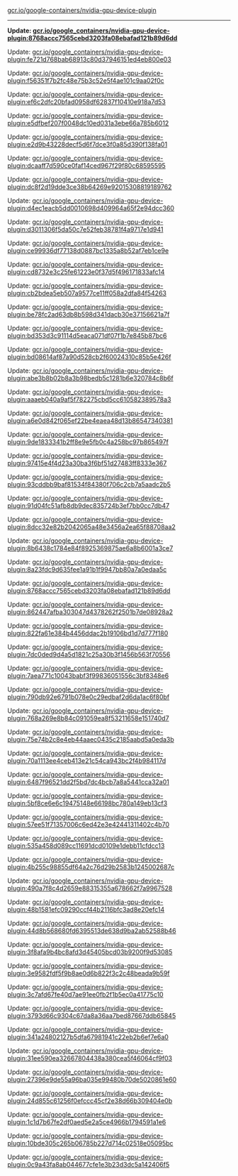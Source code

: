 [gcr.io/google-containers/nvidia-gpu-device-plugin](https://hub.docker.com/r/cruse/nvidia-gpu-device-plugin/tags/) 

----
**Update: [gcr.io/google_containers/nvidia-gpu-device-plugin:8768accc7565cebd3203fa08ebafad121b89d6dd](https://hub.docker.com/r/cruse/nvidia-gpu-device-plugin/tags/)**

Update: [gcr.io/google_containers/nvidia-gpu-device-plugin:fe721d768bab68913c80d37946151ed4eb800e03](https://hub.docker.com/r/cruse/nvidia-gpu-device-plugin/tags/)

Update: [gcr.io/google_containers/nvidia-gpu-device-plugin:f56351f7b2fc48e75b3c52e5f4ae101c9aa02f0c](https://hub.docker.com/r/cruse/nvidia-gpu-device-plugin/tags/)

Update: [gcr.io/google_containers/nvidia-gpu-device-plugin:ef6c2dfc20bfad0958df62837f10410e918a7d53](https://hub.docker.com/r/cruse/nvidia-gpu-device-plugin/tags/)

Update: [gcr.io/google_containers/nvidia-gpu-device-plugin:e5dfbef207f0048dc10ed031a3ebe66a785b6012](https://hub.docker.com/r/cruse/nvidia-gpu-device-plugin/tags/)

Update: [gcr.io/google_containers/nvidia-gpu-device-plugin:e2d9b43228decf5d6f7dce3f0a85d390f138fa01](https://hub.docker.com/r/cruse/nvidia-gpu-device-plugin/tags/)

Update: [gcr.io/google_containers/nvidia-gpu-device-plugin:dcaaff7d590ce0faf14ced967f29f80c68595595](https://hub.docker.com/r/cruse/nvidia-gpu-device-plugin/tags/)

Update: [gcr.io/google_containers/nvidia-gpu-device-plugin:dc8f2d19dde3ce38b64269e92015308819189762](https://hub.docker.com/r/cruse/nvidia-gpu-device-plugin/tags/)

Update: [gcr.io/google_containers/nvidia-gpu-device-plugin:d4ec1eacb5dd0010698d409964a65f2e94dcc360](https://hub.docker.com/r/cruse/nvidia-gpu-device-plugin/tags/)

Update: [gcr.io/google_containers/nvidia-gpu-device-plugin:d3011306f5da50c7e52feb38781f4a9717e1d941](https://hub.docker.com/r/cruse/nvidia-gpu-device-plugin/tags/)

Update: [gcr.io/google_containers/nvidia-gpu-device-plugin:ce99936df77138d0887bc1335a8b52af7eb1ce9e](https://hub.docker.com/r/cruse/nvidia-gpu-device-plugin/tags/)

Update: [gcr.io/google_containers/nvidia-gpu-device-plugin:cd8732e3c25fe61223e0f37d5f496171833afc14](https://hub.docker.com/r/cruse/nvidia-gpu-device-plugin/tags/)

Update: [gcr.io/google_containers/nvidia-gpu-device-plugin:cb2bdea5eb507a9577ce11ff058a2dfa84f54263](https://hub.docker.com/r/cruse/nvidia-gpu-device-plugin/tags/)

Update: [gcr.io/google_containers/nvidia-gpu-device-plugin:be78fc2ad63db8b598d341dacb30e37156621a7f](https://hub.docker.com/r/cruse/nvidia-gpu-device-plugin/tags/)

Update: [gcr.io/google_containers/nvidia-gpu-device-plugin:bd353d3c91114d5eaca071df07f1b7e845b87bc6](https://hub.docker.com/r/cruse/nvidia-gpu-device-plugin/tags/)

Update: [gcr.io/google_containers/nvidia-gpu-device-plugin:bd08614af87a90d528cb2f60024310c85b5e426f](https://hub.docker.com/r/cruse/nvidia-gpu-device-plugin/tags/)

Update: [gcr.io/google_containers/nvidia-gpu-device-plugin:abe3b8b02b8a3b98bedb5c1281b6e320784c8b6f](https://hub.docker.com/r/cruse/nvidia-gpu-device-plugin/tags/)

Update: [gcr.io/google_containers/nvidia-gpu-device-plugin:aaaeb040a9af5f782275cbd5cc610582389578a3](https://hub.docker.com/r/cruse/nvidia-gpu-device-plugin/tags/)

Update: [gcr.io/google_containers/nvidia-gpu-device-plugin:a6e0d842f065ef22be4eaea48d13b86547340381](https://hub.docker.com/r/cruse/nvidia-gpu-device-plugin/tags/)

Update: [gcr.io/google_containers/nvidia-gpu-device-plugin:9de1833341b2ff8e9e5fb0c4a258bc97b865497f](https://hub.docker.com/r/cruse/nvidia-gpu-device-plugin/tags/)

Update: [gcr.io/google_containers/nvidia-gpu-device-plugin:97415e4f4d23a30ba3f6bf51d27483ff8333e367](https://hub.docker.com/r/cruse/nvidia-gpu-device-plugin/tags/)

Update: [gcr.io/google_containers/nvidia-gpu-device-plugin:93cddbb9baf81534f84380f706c2cb7a5aadc2b5](https://hub.docker.com/r/cruse/nvidia-gpu-device-plugin/tags/)

Update: [gcr.io/google_containers/nvidia-gpu-device-plugin:91d04fc51afb8db9dec835724b3ef7bb0cc7db47](https://hub.docker.com/r/cruse/nvidia-gpu-device-plugin/tags/)

Update: [gcr.io/google_containers/nvidia-gpu-device-plugin:8dcc32e82b2042065a48e3456a2ea65f88708aa2](https://hub.docker.com/r/cruse/nvidia-gpu-device-plugin/tags/)

Update: [gcr.io/google_containers/nvidia-gpu-device-plugin:8b6438c1784e84f8925369875ae6a8b6001a3ce7](https://hub.docker.com/r/cruse/nvidia-gpu-device-plugin/tags/)

Update: [gcr.io/google_containers/nvidia-gpu-device-plugin:8a23fdc9d635fee1a91b1f9947bb80a7a0edaa5c](https://hub.docker.com/r/cruse/nvidia-gpu-device-plugin/tags/)

Update: [gcr.io/google_containers/nvidia-gpu-device-plugin:8768accc7565cebd3203fa08ebafad121b89d6dd](https://hub.docker.com/r/cruse/nvidia-gpu-device-plugin/tags/)

Update: [gcr.io/google_containers/nvidia-gpu-device-plugin:862447afba303047d4378262f2501b7de08928a2](https://hub.docker.com/r/cruse/nvidia-gpu-device-plugin/tags/)

Update: [gcr.io/google_containers/nvidia-gpu-device-plugin:822fa61e384b4456ddac2b19106bd1d7d777f180](https://hub.docker.com/r/cruse/nvidia-gpu-device-plugin/tags/)

Update: [gcr.io/google_containers/nvidia-gpu-device-plugin:7dc0ded9d4a5d1821c25a30b3f1456b563f70556](https://hub.docker.com/r/cruse/nvidia-gpu-device-plugin/tags/)

Update: [gcr.io/google_containers/nvidia-gpu-device-plugin:7aea771c10043babf3f99836051556c3bf8348e6](https://hub.docker.com/r/cruse/nvidia-gpu-device-plugin/tags/)

Update: [gcr.io/google_containers/nvidia-gpu-device-plugin:790db92e6791b078e0c29edbaf2d6da1ac6f80bf](https://hub.docker.com/r/cruse/nvidia-gpu-device-plugin/tags/)

Update: [gcr.io/google_containers/nvidia-gpu-device-plugin:768a269e8b84c091059ea8f53211658e151740d7](https://hub.docker.com/r/cruse/nvidia-gpu-device-plugin/tags/)

Update: [gcr.io/google_containers/nvidia-gpu-device-plugin:75e74b2c8e4eb44aaec0435c2185aabd5a0eda3b](https://hub.docker.com/r/cruse/nvidia-gpu-device-plugin/tags/)

Update: [gcr.io/google_containers/nvidia-gpu-device-plugin:70a1113ee4ceb413e21c54ca943bc2f4b984117d](https://hub.docker.com/r/cruse/nvidia-gpu-device-plugin/tags/)

Update: [gcr.io/google_containers/nvidia-gpu-device-plugin:6487f96521dd2f5bd7dc4bcb7a8a5441cca32a01](https://hub.docker.com/r/cruse/nvidia-gpu-device-plugin/tags/)

Update: [gcr.io/google_containers/nvidia-gpu-device-plugin:5bf8ce6e6c19475148e66198bc780a149eb13cf3](https://hub.docker.com/r/cruse/nvidia-gpu-device-plugin/tags/)

Update: [gcr.io/google_containers/nvidia-gpu-device-plugin:57ee51f71357006c6ed42e3e42441311402c4b70](https://hub.docker.com/r/cruse/nvidia-gpu-device-plugin/tags/)

Update: [gcr.io/google_containers/nvidia-gpu-device-plugin:535a458d089cc11691dcd0109e1debb11cfdcc13](https://hub.docker.com/r/cruse/nvidia-gpu-device-plugin/tags/)

Update: [gcr.io/google_containers/nvidia-gpu-device-plugin:4b255c98855df64a2c76d29b2583b1245002687c](https://hub.docker.com/r/cruse/nvidia-gpu-device-plugin/tags/)

Update: [gcr.io/google_containers/nvidia-gpu-device-plugin:490a7f8c4d2659e88315355a678662f7a9967528](https://hub.docker.com/r/cruse/nvidia-gpu-device-plugin/tags/)

Update: [gcr.io/google_containers/nvidia-gpu-device-plugin:48b1581efc09290ccf44b2116bfc3ad8e20efc14](https://hub.docker.com/r/cruse/nvidia-gpu-device-plugin/tags/)

Update: [gcr.io/google_containers/nvidia-gpu-device-plugin:44d8b568680fd6395513de638d9ba2ab52588b46](https://hub.docker.com/r/cruse/nvidia-gpu-device-plugin/tags/)

Update: [gcr.io/google_containers/nvidia-gpu-device-plugin:3f8afa9b4bc8afd3d45405bcd03b9200f9d53085](https://hub.docker.com/r/cruse/nvidia-gpu-device-plugin/tags/)

Update: [gcr.io/google_containers/nvidia-gpu-device-plugin:3e9582fdf5f9b8ae0d6b822f3c2c48beada9b59f](https://hub.docker.com/r/cruse/nvidia-gpu-device-plugin/tags/)

Update: [gcr.io/google_containers/nvidia-gpu-device-plugin:3c7afd67fe40d7ae91ee0fb2f1b5ec0a41775c10](https://hub.docker.com/r/cruse/nvidia-gpu-device-plugin/tags/)

Update: [gcr.io/google_containers/nvidia-gpu-device-plugin:3793d66c9304c67da8a36aa7bed87667ddb65845](https://hub.docker.com/r/cruse/nvidia-gpu-device-plugin/tags/)

Update: [gcr.io/google_containers/nvidia-gpu-device-plugin:341a24802127b5dfa67981941c22eb2b6ef7e6a0](https://hub.docker.com/r/cruse/nvidia-gpu-device-plugin/tags/)

Update: [gcr.io/google_containers/nvidia-gpu-device-plugin:31ee590ea32667804438a380cea5f46064cf9f03](https://hub.docker.com/r/cruse/nvidia-gpu-device-plugin/tags/)

Update: [gcr.io/google_containers/nvidia-gpu-device-plugin:27396e9de55a96ba035e99480b70de5020861e60](https://hub.docker.com/r/cruse/nvidia-gpu-device-plugin/tags/)

Update: [gcr.io/google_containers/nvidia-gpu-device-plugin:24d855c61256f0efccc45cf2e38d66b309404e0b](https://hub.docker.com/r/cruse/nvidia-gpu-device-plugin/tags/)

Update: [gcr.io/google_containers/nvidia-gpu-device-plugin:1c1d7b67fe2df0aed5e2a5ce4966b1794591a1e6](https://hub.docker.com/r/cruse/nvidia-gpu-device-plugin/tags/)

Update: [gcr.io/google_containers/nvidia-gpu-device-plugin:10bde305c265b06785b227d714c02518e05095bc](https://hub.docker.com/r/cruse/nvidia-gpu-device-plugin/tags/)

Update: [gcr.io/google_containers/nvidia-gpu-device-plugin:0c9a43fa8ab044677cfe1e3b23d3dc5a142406f5](https://hub.docker.com/r/cruse/nvidia-gpu-device-plugin/tags/)

